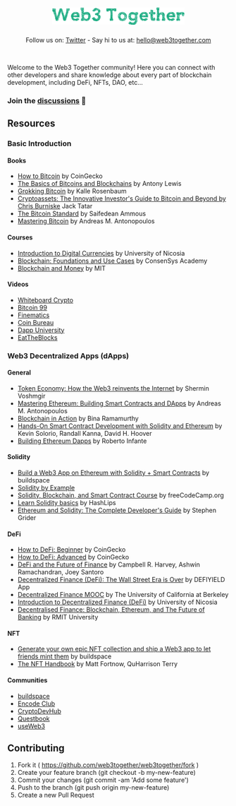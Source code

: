 <h1 align="center">
<img src="logo.png" width="300px">
</h1>

<p align="center">
Follow us on: <a href="https://twitter.com/web3together">Twitter</a> - Say hi to us  at: <a href="mailto:hello@web3together.com">hello@web3together.com</a>
</p>
<br>

Welcome to the Web3 Together community! Here you can connect with other developers and share knowledge about every part of blockchain development, including DeFi, NFTs, DAO, etc...

### Join the [discussions](https://github.com/web3together/web3together/discussions) 💬

## Resources

### Basic Introduction

#### Books

* [How to Bitcoin](https://www.amazon.com/How-Bitcoin-CoinGecko-ebook/dp/B08XVZLKHT) by CoinGecko
* [The Basics of Bitcoins and Blockchains](https://www.amazon.com/Basics-Bitcoins-Blockchains-Introduction-Cryptocurrencies/dp/1633538001) by Antony Lewis
* [Grokking Bitcoin](https://www.amazon.com/Grokking-Bitcoin-Kalle-Rosenbaum/dp/1617294640) by Kalle Rosenbaum
* [Cryptoassets: The Innovative Investor's Guide to Bitcoin and Beyond by Chris Burniske](https://www.amazon.com/Cryptoassets-Innovative-Investors-Bitcoin-Beyond/dp/1260026671) Jack Tatar
* [The Bitcoin Standard](https://www.amazon.com/Bitcoin-Standard-Decentralized-Alternative-Central/dp/1119473861) by Saifedean Ammous
* [Mastering Bitcoin](https://www.amazon.com/Mastering-Bitcoin-Programming-Open-Blockchain/dp/1491954388) by Andreas M. Antonopoulos

#### Courses

* [Introduction to Digital Currencies](https://www.unic.ac.cy/blockchain/free-mooc/) by University of Nicosia
* [Blockchain: Foundations and Use Cases](https://www.coursera.org/learn/blockchain-foundations-and-use-cases) by ConsenSys Academy
* [Blockchain and Money](https://ocw.mit.edu/courses/sloan-school-of-management/15-s12-blockchain-and-money-fall-2018/) by MIT

#### Videos

* [Whiteboard Crypto](https://www.youtube.com/channel/UCsYYksPHiGqXHPoHI-fm5sg)
* [Bitcoin 99](https://www.youtube.com/channel/UCQQ_fGcMDxlKre3SEqEWrLA)
* [Finematics](https://www.youtube.com/channel/UCh1ob28ceGdqohUnR7vBACA)
* [Coin Bureau](https://www.youtube.com/channel/UCqK_GSMbpiV8spgD3ZGloSw)
* [Dapp University](https://www.youtube.com/channel/UCY0xL8V6NzzFcwzHCgB8orQ)
* [EatTheBlocks](https://www.youtube.com/channel/UCZM8XQjNOyG2ElPpEUtNasA)

### Web3 Decentralized Apps (dApps)

#### General

* [Token Economy: How the Web3 reinvents the Internet](https://www.amazon.com/Token-Economy-Web3-reinvents-Internet/dp/3982103819) by Shermin Voshmgir
* [Mastering Ethereum: Building Smart Contracts and DApps](https://www.amazon.com/Mastering-Ethereum-Building-Smart-Contracts/dp/1491971940) by Andreas M. Antonopoulos
* [Blockchain in Action](https://www.amazon.com/Blockchain-Action-Bina-Ramamurthy/dp/1617296333) by Bina Ramamurthy
* [Hands-On Smart Contract Development with Solidity and Ethereum](https://www.amazon.com/Hands-Contract-Development-Solidity-Ethereum/dp/1492045268) by Kevin Solorio, Randall Kanna, David H. Hoover
* [Building Ethereum Dapps](https://www.amazon.com/Building-Ethereum-DApps-Decentralized-Applications/dp/1617295159) by Roberto Infante

#### Solidity

* [Build a Web3 App on Ethereum with Solidity + Smart Contracts](https://buildspace.so/solidity) by buildspace
* [Solidity by Example](https://solidity-by-example.org/)
* [Solidity, Blockchain, and Smart Contract Course](https://www.freecodecamp.org/news/learn-solidity-blockchain-and-smart-contracts-in-a-free/) by freeCodeCamp.org
* [Learn Solidity basics](https://www.youtube.com/playlist?list=PLvfQp12V0hS2PQd9-X-E2AjmXj1o05WOo) by HashLips
* [Ethereum and Solidity: The Complete Developer's Guide](https://www.udemy.com/course/ethereum-and-solidity-the-complete-developers-guide/) by Stephen Grider

#### DeFi

* [How to DeFi: Beginner](https://www.amazon.com/How-DeFi-Beginner-Coin-Gecko/dp/B098GT2PSG) by CoinGecko
* [How to DeFi: Advanced](https://www.amazon.com/How-DeFi-Advanced-Coin-Gecko/dp/B098H215P3) by CoinGecko
* [DeFi and the Future of Finance](https://www.amazon.com/DeFi-Future-Finance-Campbell-Harvey/dp/1119836018) by Campbell R. Harvey, Ashwin Ramachandran, Joey Santoro
* [Decentralized Finance (DeFi): The Wall Street Era is Over](https://www.amazon.com/Wall-Street-Over-Cryptocurrency-Decentralized/dp/1527295362) by DEFIYIELD App
* [Decentralized Finance MOOC](https://defi-learning.org/) by The University of California at Berkeley
* [Introduction to Decentralized Finance (DeFi)](https://www.unic.ac.cy/blockchain/free-defi-mooc/) by University of Nicosia
* [Decentralised Finance: Blockchain, Ethereum, and The Future of Banking](https://www.futurelearn.com/courses/defi-exploring-decentralised-finance-with-blockchain-technologies) by RMIT University

#### NFT

* [Generate your own epic NFT collection and ship a Web3 app to let friends mint them](https://buildspace.so/build-nfts) by buildspace
* [The NFT Handbook](https://www.amazon.com/NFT-Handbook-Create-Non-Fungible-Tokens/dp/111983838X) by Matt Fortnow, QuHarrison Terry

#### Communities

* [buildspace](https://buildspace.so/)
* [Encode Club](https://www.encode.club/)
* [CryptoDevHub](https://cryptodevhub.io/)
* [Questbook](https://www.questbook.app/)
* [useWeb3](https://www.useweb3.xyz/)

## Contributing

1. Fork it ( https://github.com/web3together/web3together/fork )
2. Create your feature branch (git checkout -b my-new-feature)
3. Commit your changes (git commit -am 'Add some feature')
4. Push to the branch (git push origin my-new-feature)
5. Create a new Pull Request
